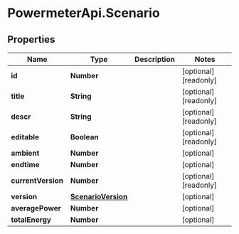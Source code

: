 # PowermeterApi.Scenario

## Properties

Name | Type | Description | Notes
------------ | ------------- | ------------- | -------------
**id** | **Number** |  | [optional] [readonly] 
**title** | **String** |  | [optional] [readonly] 
**descr** | **String** |  | [optional] [readonly] 
**editable** | **Boolean** |  | [optional] [readonly] 
**ambient** | **Number** |  | [optional] 
**endtime** | **Number** |  | [optional] 
**currentVersion** | **Number** |  | [optional] [readonly] 
**version** | [**ScenarioVersion**](ScenarioVersion.md) |  | [optional] 
**averagePower** | **Number** |  | [optional] 
**totalEnergy** | **Number** |  | [optional] 



